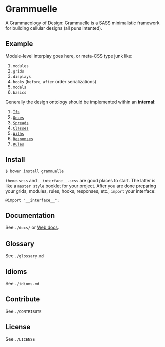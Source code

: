 # Grammuelle

A Grammacology of Design: Grammuelle is a SASS minimalistic framework for 
building cellular designs (all puns intented).

## Example

Module-level interplay goes here, or meta-CSS type junk like:

1. `modules`
2. `grids`
3. `displays`
4. `hooks` (`before`, `after` order serializations)
5. `models`
6. `basics`

Generally the design ontology should be implemented within an __internal__:

1. [`Ifs`](https://github.com/nerdfiles/grammuelle/blob/master/__interface__.scss#L34)
2. [`Onces`](https://github.com/nerdfiles/grammuelle/blob/master/__interface__.scss#L38)
3. [`Spreads`](https://github.com/nerdfiles/grammuelle/blob/master/__interface__.scss#L45)
4. [`Classes`](https://github.com/nerdfiles/grammuelle/blob/master/__interface__.scss#L51)
5. [`Withs`](https://github.com/nerdfiles/grammuelle/blob/master/__interface__.scss#L60)
6. [`Responses`](https://github.com/nerdfiles/grammuelle/blob/master/__interface__.scss#L69-L75)
7. [`Rules`](https://github.com/nerdfiles/grammuelle/blob/master/__interface__.scss#L102)

## Install

    $ bower install grammuelle

`theme.scss` and `__interface__.scss` are good places to start. The latter is
like a `master style` booklet for your project. After you are done preparing
your grids, modules, rules, hooks, responses, etc., `import` your interface:

    @import "__interface__";

## Documentation

See `./docs/` or [Web docs](http://grammuelle.io/docs).

## Glossary

See `./glossary.md`

## Idioms

See `./idioms.md`

## Contribute

See `./CONTRIBUTE`

## License

See `./LICENSE`
